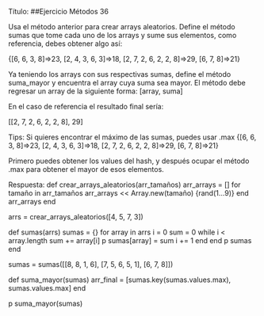 Título:
##Ejercicio Métodos 36

Usa el método anterior para crear arrays aleatorios.
Define el método sumas que tome cada uno de los arrays y sume sus elementos, como referencia, debes obtener algo así:

{[6, 6, 3, 8]=>23, [2, 4, 3, 6, 3]=>18, [2, 7, 2, 6, 2, 2, 8]=>29, [6, 7, 8]=>21}

Ya teniendo los arrays con sus respectivas sumas, define el método suma_mayor y encuentra el array cuya suma sea mayor. El método debe regresar un array de la siguiente forma: 
[array, suma]

En el caso de referencia el resultado final sería:

[[2, 7, 2, 6, 2, 2, 8], 29]

Tips:
Si quieres encontrar el máximo de las sumas, puedes usar .max
{[6, 6, 3, 8]=>23, [2, 4, 3, 6, 3]=>18, [2, 7, 2, 6, 2, 2, 8]=>29, [6, 7, 8]=>21}

Primero puedes obtener los values del hash, y después ocupar el método .max para obtener el mayor de esos elementos.


Respuesta:
def crear_arrays_aleatorios(arr_tamaños)
    arr_arrays = []
    for tamaño in arr_tamaños
        arr_arrays << Array.new(tamaño) {rand(1...9)}
    end
    arr_arrays
end

arrs = crear_arrays_aleatorios([4, 5, 7, 3])

def sumas(arrs)
    sumas = {}
    for array in arrs
        i = 0 
        sum = 0
        while i < array.length
        sum += array[i]
        p sumas[array] = sum
        i += 1
      end
    end
    p sumas
end

sumas = sumas([[8, 8, 1, 6], [7, 5, 6, 5, 1], [6, 7, 8]])

def suma_mayor(sumas)
    arr_final = [sumas.key(sumas.values.max), sumas.values.max]
end

p suma_mayor(sumas)